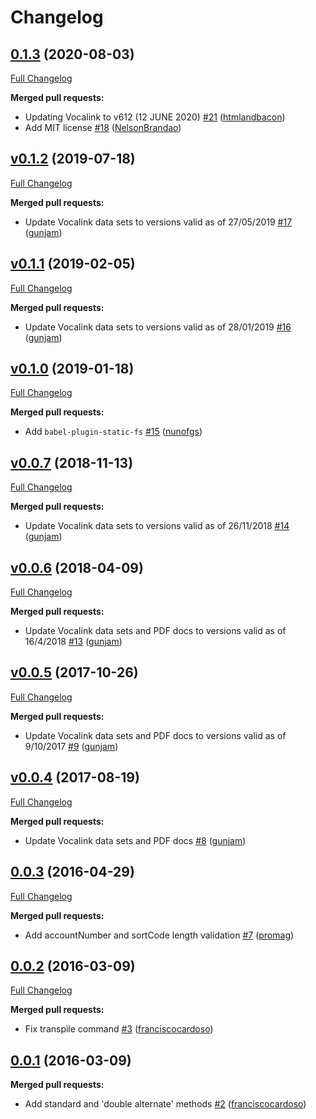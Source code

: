 # Changelog

## [0.1.3](https://github.com/uphold/uk-modulus-checking/tree/0.1.3) (2020-08-03)
[Full Changelog](https://github.com/uphold/uk-modulus-checking/compare/v0.1.2...0.1.3)

**Merged pull requests:**

- Updating Vocalink to v612 \(12 JUNE 2020\) [\#21](https://github.com/uphold/uk-modulus-checking/pull/21) ([htmlandbacon](https://github.com/htmlandbacon))
- Add MIT license [\#18](https://github.com/uphold/uk-modulus-checking/pull/18) ([NelsonBrandao](https://github.com/NelsonBrandao))

## [v0.1.2](https://github.com/uphold/uk-modulus-checking/tree/v0.1.2) (2019-07-18)
[Full Changelog](https://github.com/uphold/uk-modulus-checking/compare/v0.1.1...v0.1.2)

**Merged pull requests:**

- Update Vocalink data sets to versions valid as of 27/05/2019 [\#17](https://github.com/uphold/uk-modulus-checking/pull/17) ([gunjam](https://github.com/gunjam))

## [v0.1.1](https://github.com/uphold/uk-modulus-checking/tree/v0.1.1) (2019-02-05)
[Full Changelog](https://github.com/uphold/uk-modulus-checking/compare/v0.1.0...v0.1.1)

**Merged pull requests:**

- Update Vocalink data sets to versions valid as of 28/01/2019 [\#16](https://github.com/uphold/uk-modulus-checking/pull/16) ([gunjam](https://github.com/gunjam))

## [v0.1.0](https://github.com/uphold/uk-modulus-checking/tree/v0.1.0) (2019-01-18)
[Full Changelog](https://github.com/uphold/uk-modulus-checking/compare/v0.0.7...v0.1.0)

**Merged pull requests:**

- Add `babel-plugin-static-fs` [\#15](https://github.com/uphold/uk-modulus-checking/pull/15) ([nunofgs](https://github.com/nunofgs))

## [v0.0.7](https://github.com/uphold/uk-modulus-checking/tree/v0.0.7) (2018-11-13)
[Full Changelog](https://github.com/uphold/uk-modulus-checking/compare/v0.0.6...v0.0.7)

**Merged pull requests:**

- Update Vocalink data sets to versions valid as of 26/11/2018 [\#14](https://github.com/uphold/uk-modulus-checking/pull/14) ([gunjam](https://github.com/gunjam))

## [v0.0.6](https://github.com/uphold/uk-modulus-checking/tree/v0.0.6) (2018-04-09)
[Full Changelog](https://github.com/uphold/uk-modulus-checking/compare/v0.0.5...v0.0.6)

**Merged pull requests:**

- Update Vocalink data sets and PDF docs to versions valid as of 16/4/2018 [\#13](https://github.com/uphold/uk-modulus-checking/pull/13) ([gunjam](https://github.com/gunjam))

## [v0.0.5](https://github.com/uphold/uk-modulus-checking/tree/v0.0.5) (2017-10-26)
[Full Changelog](https://github.com/uphold/uk-modulus-checking/compare/v0.0.4...v0.0.5)

**Merged pull requests:**

- Update Vocalink data sets and PDF docs to versions valid as of 9/10/2017 [\#9](https://github.com/uphold/uk-modulus-checking/pull/9) ([gunjam](https://github.com/gunjam))

## [v0.0.4](https://github.com/uphold/uk-modulus-checking/tree/v0.0.4) (2017-08-19)
[Full Changelog](https://github.com/uphold/uk-modulus-checking/compare/0.0.3...v0.0.4)

**Merged pull requests:**

- Update Vocalink data sets and PDF docs [\#8](https://github.com/uphold/uk-modulus-checking/pull/8) ([gunjam](https://github.com/gunjam))

## [0.0.3](https://github.com/uphold/uk-modulus-checking/tree/0.0.3) (2016-04-29)
[Full Changelog](https://github.com/uphold/uk-modulus-checking/compare/0.0.2...0.0.3)

**Merged pull requests:**

- Add accountNumber and sortCode length validation [\#7](https://github.com/uphold/uk-modulus-checking/pull/7) ([promag](https://github.com/promag))

## [0.0.2](https://github.com/uphold/uk-modulus-checking/tree/0.0.2) (2016-03-09)
[Full Changelog](https://github.com/uphold/uk-modulus-checking/compare/0.0.1...0.0.2)

**Merged pull requests:**

- Fix transpile command [\#3](https://github.com/uphold/uk-modulus-checking/pull/3) ([franciscocardoso](https://github.com/franciscocardoso))

## [0.0.1](https://github.com/uphold/uk-modulus-checking/tree/0.0.1) (2016-03-09)
**Merged pull requests:**

- Add standard and 'double alternate' methods [\#2](https://github.com/uphold/uk-modulus-checking/pull/2) ([franciscocardoso](https://github.com/franciscocardoso))

